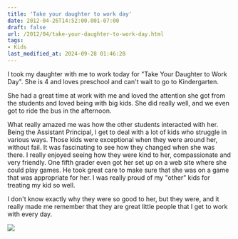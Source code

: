 ```yaml
---
title: 'Take your daughter to work day'
date: 2012-04-26T14:52:00.001-07:00
draft: false
url: /2012/04/take-your-daughter-to-work-day.html
tags: 
- Kids
last_modified_at: 2024-09-28 01:46:28
---
```


I took my daughter with me to work today for "Take Your Daughter to Work Day". She is 4 and loves preschool and can't wait to go to Kindergarten.  
  
She had a great time at work with me and loved the attention she got from the students and loved being with big kids. She did really well, and we even got to ride the bus in the afternoon.  
  
What really amazed me was how the other students interacted with her. Being the Assistant Principal, I get to deal with a lot of kids who struggle in various ways. Those kids were exceptional when they were around her, without fail. It was fascinating to see how they changed when she was there. I really enjoyed seeing how they were kind to her, compassionate and very friendly. One fifth grader even got her set up on a web site where she could play games. He took great care to make sure that she was on a game that was appropriate for her. I was really proud of my "other" kids for treating my kid so well.  
  
I don't know exactly why they were so good to her, but they were, and it really made me remember that they are great little people that I get to work with every day.

[![](https://lh6.googleusercontent.com/-kBuqgtont00/T5nDtTR_apI/AAAAAAAACBA/zw_faIFmob0/s640/blogger-image-1680183113.jpg)](https://lh6.googleusercontent.com/-kBuqgtont00/T5nDtTR_apI/AAAAAAAACBA/zw_faIFmob0/s640/blogger-image-1680183113.jpg)